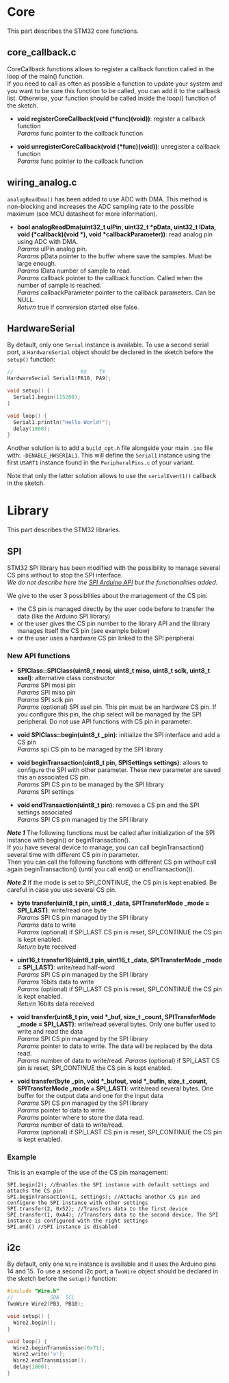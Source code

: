 # Core

This part describes the STM32 core functions.

## core_callback.c

CoreCallback functions allows to register a callback function called in the loop of the main() function.  
If you need to call as often as possible a function to update your system and you want to be sure this function to be called, you can add it to the callback list. Otherwise, your function should be called inside the loop() function of
the sketch.

* **void registerCoreCallback(void (*func)(void))**: register a callback function  
_Params_ func pointer to the callback function  

* **void unregisterCoreCallback(void (*func)(void))**: unregister a callback function  
_Params_ func pointer to the callback function  

## wiring_analog.c

`analogReadDma()` has been added to use ADC with DMA. This method is non-blocking and increases the ADC sampling rate to the possible maximum (see MCU datasheet for more information).

* **bool analogReadDma(uint32_t ulPin, uint32_t *pData, uint32_t lData, void (*callback)(void *), void *callbackParameter))**: read analog pin using ADC with DMA.  
_Params_ ulPin analog pin.  
_Params_ pData pointer to the buffer where save the samples. Must be large enough.  
_Params_ lData number of sample to read.  
_Params_ callback pointer to the callback function. Called when the number of sample is reached.  
_Params_ callbackParameter pointer to the callback parameters. Can be NULL.  
_Return_ true if conversion started else false.  

## HardwareSerial

By default, only one `Serial` instance is available.
To use a second serial port, a `HardwareSerial` object should be declared in the sketch before the `setup()` function:
```C++
//                      RX    TX
HardwareSerial Serial1(PA10, PA9);

void setup() {
  Serial1.begin(115200); 
}

void loop() {
  Serial1.println("Hello World!");
  delay(1000);
}
```
Another solution is to add a `build_opt.h` file alongside your main `.ino` file with: `-DENABLE_HWSERIAL1`.
This will define the `Serial1` instance using the first `USART1` instance found in the `PeripheralPins.c` of your variant.

Note that only the latter solution allows to use the `serialEvent1()` callback in the sketch.

# Library

This part describes the STM32 libraries.

## SPI

STM32 SPI library has been modified with the possibility to manage several CS pins without to stop the SPI interface.  
_We do not describe here the [SPI Arduino API](https://www.arduino.cc/en/Reference/SPI) but the functionalities added._  

We give to the user 3 possiblities about the management of the CS pin:  
* the CS pin is managed directly by the user code before to transfer the data (like the Arduino SPI library)  
* or the user gives the CS pin number to the library API and the library manages itself the CS pin (see example below)  
* or the user uses a hardware CS pin linked to the SPI peripheral  

### New API functions

* **SPIClass::SPIClass(uint8_t mosi, uint8_t miso, uint8_t sclk, uint8_t ssel)**: alternative class constructor  
_Params_ SPI mosi pin  
_Params_ SPI miso pin  
_Params_ SPI sclk pin  
_Params_ (optional) SPI ssel pin. This pin must be an hardware CS pin. If you configure this pin, the chip select will be managed by the SPI peripheral. Do not use API functions with CS pin in parameter.  

* **void SPIClass::begin(uint8_t _pin)**: initialize the SPI interface and add a CS pin  
_Params_ spi CS pin to be managed by the SPI library  

* **void beginTransaction(uint8_t pin, SPISettings settings)**: allows to configure the SPI with other parameter. These new parameter are saved this an associated CS pin.  
_Params_ SPI CS pin to be managed by the SPI library  
_Params_ SPI settings  

* **void endTransaction(uint8_t pin)**: removes a CS pin and the SPI settings associated  
_Params_ SPI CS pin managed by the SPI library  

**_Note 1_** The following functions must be called after initialization of the SPI instance with begin() or beginTransaction().  
If you have several device to manage, you can call beginTransaction() several time with different CS pin in parameter.  
Then you can call the following functions with different CS pin without call again beginTransaction() (until you call end() or endTransaction()).  

**_Note 2_** If the mode is set to SPI_CONTINUE, the CS pin is kept enabled. Be careful in case you use several CS pin.  

* **byte transfer(uint8_t pin, uint8_t _data, SPITransferMode _mode = SPI_LAST)**: write/read one byte  
_Params_ SPI CS pin managed by the SPI library  
_Params_ data to write  
_Params_ (optional) if SPI_LAST CS pin is reset, SPI_CONTINUE the CS pin is kept enabled.  
_Return_ byte received  

* **uint16_t transfer16(uint8_t pin, uint16_t _data, SPITransferMode _mode = SPI_LAST)**: write/read half-word  
_Params_ SPI CS pin managed by the SPI library  
_Params_ 16bits data to write  
_Params_ (optional) if SPI_LAST CS pin is reset, SPI_CONTINUE the CS pin is kept enabled.  
_Return_ 16bits data received  

* **void transfer(uint8_t pin, void *_buf, size_t _count, SPITransferMode _mode = SPI_LAST)**: write/read several bytes. Only one buffer used to write and read the data  
_Params_ SPI CS pin managed by the SPI library  
_Params_ pointer to data to write. The data will be replaced by the data read.  
_Params_ number of data to write/read.
_Params_ (optional) if SPI_LAST CS pin is reset, SPI_CONTINUE the CS pin is kept enabled.  

* **void transfer(byte _pin, void *_bufout, void *_bufin, size_t _count, SPITransferMode _mode = SPI_LAST)**: write/read several bytes. One buffer for the output data and one for the input data  
_Params_ SPI CS pin managed by the SPI library  
_Params_ pointer to data to write.  
_Params_ pointer where to store the data read.  
_Params_ number of data to write/read.  
_Params_ (optional) if SPI_LAST CS pin is reset, SPI_CONTINUE the CS pin is kept enabled.  

### Example

This is an example of the use of the CS pin management:  

    SPI.begin(2); //Enables the SPI instance with default settings and attachs the CS pin  
    SPI.beginTransaction(1, settings); //Attachs another CS pin and configure the SPI instance with other settings  
    SPI.transfer(2, 0x52); //Transfers data to the first device
    SPI.transfer(1, 0xA4); //Transfers data to the second device. The SPI instance is configured with the right settings  
    SPI.end() //SPI instance is disabled

## i2c
By default, only one `Wire` instance is available and it uses the Arduino pins 14 and 15.
To use a second i2c port, a `TwoWire` object should be declared in the sketch before the `setup()` function:
```C++
#include "Wire.h"
//            SDA  SCL
TwoWire Wire2(PB3, PB10);

void setup() {
  Wire2.begin(); 
}

void loop() {
  Wire2.beginTransmission(0x71);
  Wire2.write('v');
  Wire2.endTransmission();
  delay(1000);
}
```